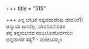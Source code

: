 +++
title = "515"

+++
ಎನ್ನ ಬೇಡಿಕೆ ನಷ್ಟವಹುದೆಂತು ದೇವನಿರೆ?।  
ಅನ್ಯಾಯ ಜಗವೆಲ್ಲ; ದೇವನಿರನೆನುತ॥  
ತನ್ನ ತನ್ನನುಭವವ ನಂಬಲೋರೊರ್ವನುಂ।  
ಭಿನ್ನವಾಗದೆ ಸತ್ಯ? - ಮಂಕುತಿಮ್ಮ॥  
